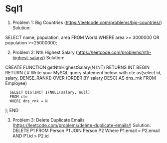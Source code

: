 # Sql1

1. Problem 1: Big Countries (https://leetcode.com/problems/big-countries/)
Solution:

SELECT name, population, area
FROM World 
WHERE area >= 3000000 
OR population >=25000000;

2. Problem 2: Nth Highest Salary (https://leetcode.com/problems/nth-highest-salary/)
Solution:

CREATE FUNCTION getNthHighestSalary(N INT) RETURNS INT
BEGIN
  RETURN (
      # Write your MySQL query statement below.
      with cte as(select id, salary, DENSE_RANK()
      OVER (ORDER BY salary DESC) AS dns_rnk
      FROM Employee)

      SELECT DISTINCT IFNULL(salary, null)
      FROM cte
      WHERE dns_rnk = N

  );
END

3. Problem 3: Delete Duplicate Emails (https://leetcode.com/problems/delete-duplicate-emails/)
Solution:
DELETE P1 
FROM Person P1
JOIN Person P2
Where P1.email = P2.email AND P1.id > P2.id
